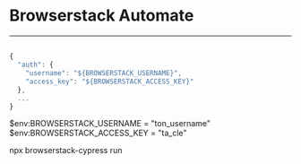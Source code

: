 # Browserstack Automate

---

## 
````js
{
  "auth": {
    "username": "${BROWSERSTACK_USERNAME}",
    "access_key": "${BROWSERSTACK_ACCESS_KEY}"
  },
  ...
}
````

$env:BROWSERSTACK_USERNAME = "ton_username"
$env:BROWSERSTACK_ACCESS_KEY = "ta_cle"

npx browserstack-cypress run
